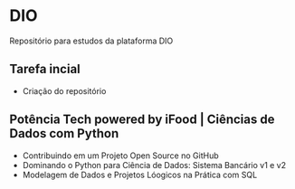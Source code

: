 # DIO
Repositório para estudos da plataforma DIO

## Tarefa incial
- Criação do repositório

## Potência Tech powered by iFood | Ciências de Dados com Python
- Contribuindo em um Projeto Open Source no GitHub
- Dominando o Python para Ciência de Dados: Sistema Bancário v1 e v2
- Modelagem de Dados e Projetos Lóogicos na Prática com SQL 
